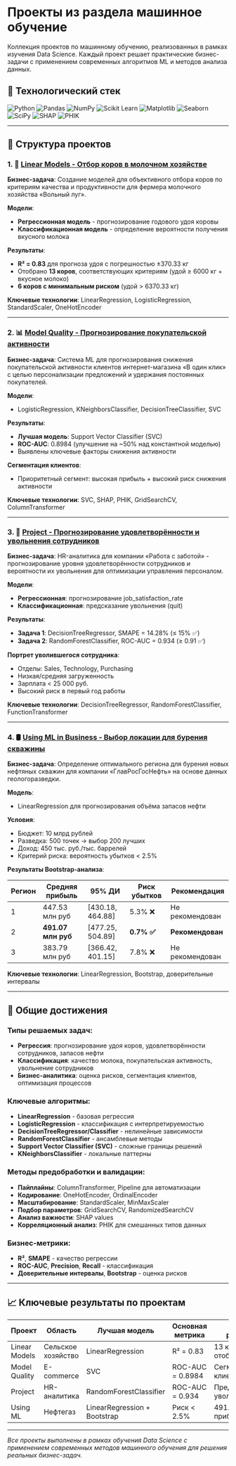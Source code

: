 # Проекты из раздела машинное обучение

Коллекция проектов по машинному обучению, реализованных в рамках изучения Data Science. Каждый проект решает практические бизнес-задачи с применением современных алгоритмов ML и методов анализа данных.

## 🚀 Технологический стек

![Python](https://img.shields.io/badge/python-3670A0?style=for-the-badge&logo=python&logoColor=ffdd54)
![Pandas](https://img.shields.io/badge/pandas-%23150458.svg?style=for-the-badge&logo=pandas&logoColor=white)
![NumPy](https://img.shields.io/badge/numpy-%23013243.svg?style=for-the-badge&logo=numpy&logoColor=white)
![Scikit Learn](https://img.shields.io/badge/scikit--learn-%23F7931E.svg?style=for-the-badge&logo=scikit-learn&logoColor=white)
![Matplotlib](https://img.shields.io/badge/Matplotlib-%23ffffff.svg?style=for-the-badge&logo=Matplotlib&logoColor=black)
![Seaborn](https://img.shields.io/badge/Seaborn-%23150458.svg?style=for-the-badge&logo=python&logoColor=white)
![SciPy](https://img.shields.io/badge/SciPy-%230C55A5.svg?style=for-the-badge&logo=scipy&logoColor=%white)
![SHAP](https://img.shields.io/badge/SHAP-%23013243.svg?style=for-the-badge&logo=python&logoColor=white)
![PHIK](https://img.shields.io/badge/PHIK-%23150458.svg?style=for-the-badge&logo=python&logoColor=white)

---

## 📁 Структура проектов

### 1. 🥛 [Linear Models - Отбор коров в молочном хозяйстве](./Linear%20models)

**Бизнес-задача**: Создание моделей для объективного отбора коров по критериям качества и продуктивности для фермера молочного хозяйства «Вольный луг».

**Модели**:
- **Регрессионная модель** - прогнозирование годового удоя коровы
- **Классификационная модель** - определение вероятности получения вкусного молока

**Результаты**:
- **R² = 0.83** для прогноза удоя с погрешностью ±370.33 кг
- Отобрано **13 коров**, соответствующих критериям (удой ≥ 6000 кг + вкусное молоко)
- **6 коров с минимальным риском** (удой > 6370.33 кг)

**Ключевые технологии**: LinearRegression, LogisticRegression, StandardScaler, OneHotEncoder

---

### 2. 📊 [Model Quality - Прогнозирование покупательской активности](./Model%20Quality)

**Бизнес-задача**: Система ML для прогнозирования снижения покупательской активности клиентов интернет-магазина «В один клик» с целью персонализации предложений и удержания постоянных покупателей.

**Модели**:
- LogisticRegression, KNeighborsClassifier, DecisionTreeClassifier, SVC

**Результаты**:
- **Лучшая модель**: Support Vector Classifier (SVC)
- **ROC-AUC**: 0.8984 (улучшение на ~50% над константной моделью)
- Выявлены ключевые факторы снижения активности

**Сегментация клиентов**:
- Приоритетный сегмент: высокая прибыль + высокий риск снижения активности

**Ключевые технологии**: SVC, SHAP, PHIK, GridSearchCV, ColumnTransformer

---

### 3. 👥 [Project - Прогнозирование удовлетворённости и увольнения сотрудников](./Project)

**Бизнес-задача**: HR-аналитика для компании «Работа с заботой» - прогнозирование уровня удовлетворённости сотрудников и вероятности их увольнения для оптимизации управления персоналом.

**Модели**:
- **Регрессионная**: прогнозирование job_satisfaction_rate
- **Классификационная**: предсказание увольнения (quit)

**Результаты**:
- **Задача 1**: DecisionTreeRegressor, SMAPE = 14.28% (≤ 15% ✅)
- **Задача 2**: RandomForestClassifier, ROC-AUC = 0.934 (≥ 0.91 ✅)

**Портрет уволившегося сотрудника**:
- Отделы: Sales, Technology, Purchasing
- Низкая/средняя загруженность
- Зарплата < 25 000 руб.
- Высокий риск в первый год работы

**Ключевые технологии**: DecisionTreeRegressor, RandomForestClassifier, FunctionTransformer

---

### 4. 🛢️ [Using ML in Business - Выбор локации для бурения скважины](./Using%20ML%20in%20business%20proposes)

**Бизнес-задача**: Определение оптимального региона для бурения новых нефтяных скважин для компании «ГлавРосГосНефть» на основе данных геологоразведки.

**Модель**:
- LinearRegression для прогнозирования объёма запасов нефти

**Условия**:
- Бюджет: 10 млрд рублей
- Разведка: 500 точек → выбор 200 лучших
- Доход: 450 тыс. руб./тыс. баррелей
- Критерий риска: вероятность убытков < 2.5%

**Результаты Bootstrap-анализа**:

| Регион | Средняя прибыль | 95% ДИ | Риск убытков | Рекомендация |
|--------|----------------|---------|--------------|--------------|
| 1 | 447.53 млн руб | [430.18, 464.88] | 5.3% ❌ | Не рекомендован |
| 2 | **491.07 млн руб** | [477.25, 504.89] | **0.7% ✅** | **Рекомендован** |
| 3 | 383.79 млн руб | [366.42, 401.15] | 7.8% ❌ | Не рекомендован |

**Ключевые технологии**: LinearRegression, Bootstrap, доверительные интервалы

---

## 🎯 Общие достижения

### Типы решаемых задач:
- **Регрессия**: прогнозирование удоя коров, удовлетворённости сотрудников, запасов нефти
- **Классификация**: качество молока, покупательская активность, увольнение сотрудников
- **Бизнес-аналитика**: оценка рисков, сегментация клиентов, оптимизация процессов

### Ключевые алгоритмы:
- **LinearRegression** - базовая регрессия
- **LogisticRegression** - классификация с интерпретируемостью
- **DecisionTreeRegressor/Classifier** - нелинейные зависимости
- **RandomForestClassifier** - ансамблевые методы
- **Support Vector Classifier (SVC)** - сложные границы решений
- **KNeighborsClassifier** - локальные паттерны

### Методы предобработки и валидации:
- **Пайплайны**: ColumnTransformer, Pipeline для автоматизации
- **Кодирование**: OneHotEncoder, OrdinalEncoder
- **Масштабирование**: StandardScaler, MinMaxScaler
- **Подбор параметров**: GridSearchCV, RandomizedSearchCV
- **Анализ важности**: SHAP values
- **Корреляционный анализ**: PHIK для смешанных типов данных

### Бизнес-метрики:
- **R²**, **SMAPE** - качество регрессии
- **ROC-AUC**, **Precision**, **Recall** - классификация
- **Доверительные интервалы**, **Bootstrap** - оценка рисков

---

## 📈 Ключевые результаты по проектам

| Проект | Область | Лучшая модель | Основная метрика | Бизнес-результат |
|--------|---------|---------------|------------------|------------------|
| Linear Models | Сельское хозяйство | LinearRegression | R² = 0.83 | 13 коров отобрано |
| Model Quality | E-commerce | SVC | ROC-AUC = 0.8984 | Сегментация клиентов |
| Project | HR-аналитика | RandomForestClassifier | ROC-AUC = 0.934 | Предотвращение увольнений |
| Using ML | Нефтегаз | LinearRegression + Bootstrap | Риск < 2.5% | 491.07 млн руб прибыль |

---

*Все проекты выполнены в рамках обучения Data Science с применением современных методов машинного обучения для решения реальных бизнес-задач.*

